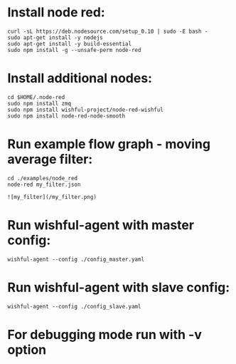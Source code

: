# Install node red:

    curl -sL https://deb.nodesource.com/setup_0.10 | sudo -E bash -
    sudo apt-get install -y nodejs
    sudo apt-get install -y build-essential
    sudo npm install -g --unsafe-perm node-red

# Install additional nodes:

    cd $HOME/.node-red
    sudo npm install zmq
    sudo npm install wishful-project/node-red-wishful
    sudo npm install node-red-node-smooth

# Run example flow graph - moving average filter:

    cd ./examples/node_red
    node-red my_filter.json

    ![my_filter](/my_filter.png)

# Run wishful-agent with master config:

    wishful-agent --config ./config_master.yaml

# Run wishful-agent with slave config:

    wishful-agent --config ./config_slave.yaml

# For debugging mode run with -v option


